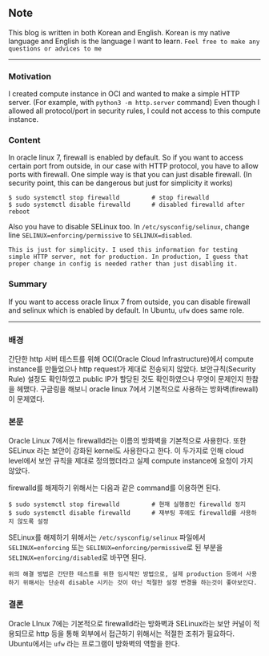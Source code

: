## Note
This blog is written in both Korean and English. Korean is my native language and English is the language I want to learn.
`Feel free to make any questions or advices to me`

***

### Motivation
I created compute instance in OCI and wanted to make a simple HTTP server.
(For example, with `python3 -m http.server` command)
Even though I allowed all protocol/port in security rules, I could not access
to this compute instance.

### Content
In oracle linux 7, firewall is enabled by default. So if you want to access
certain port from outside, in our case with HTTP protocol, you have to allow
ports with firewall. One simple way is that you can just disable firewall.
(In security point, this can be dangerous but just for simplicity it works)

```
$ sudo systemctl stop firewalld         # stop firewalld
$ sudo systemctl disable firewalld      # disabled firewalld after reboot
```

Also you have to disable SELinux too.
In `/etc/sysconfig/selinux`, change line `SELINUX=enforcing/permissive` to
`SELINUX=disabled`.

`This is just for simplicity. I used this information for testing simple HTTP
server, not for production. In production, I guess that proper change in config
is needed rather than just disabling it.`

### Summary
If you want to access oracle linux 7 from outside, you can disable firewall
and selinux which is enabled by default. In Ubuntu, `ufw` does same role.


***

### 배경
간단한 http 서버 테스트를 위해 OCI(Oracle Cloud Infrastructure)에서 compute
instance를 만들었으나 http request가 제대로 전송되지 않았다. 보안규칙(Security Rule)
설정도 확인하였고 public IP가 할당된 것도 확인하였으나 무엇이 문제인지 한참을 헤맸다.
구글링을 해보니 oracle linux 7에서 기본적으로 사용하는 방화벽(firewall)이 문제였다.

### 본문
Oracle Linux 7에서는 firewalld라는 이름의 방화벽을 기본적으로 사용한다. 또한 SELinux
라는 보안이 강화된 kernel도 사용한다고 한다. 이 두가지로 인해 cloud level에서 보안
규칙을 제대로 정의했더라고 실제 compute instance에 요청이 가지 않았다.

firewalld를 해제하기 위해서는 다음과 같은 command를 이용하면 된다.
```
$ sudo systemctl stop firewalld         # 현재 실행중인 firewalld 정지
$ sudo systemctl disable firewalld      # 재부팅 후에도 firewalld를 사용하지 않도록 설정
```

SELinux를 해제하기 위해서는 `/etc/sysconfig/selinux` 파일에서 `SELINUX=enforcing`
또는 `SELINUX=enforcing/permissive`로 된 부분을 `SELINUX=enforcing/disabled`로
바꾸면 된다.

`위의 해결 방법은 간단한 테스트를 위한 임시적인 방법으로, 실제 production 등에서 사용
하기 위해서는 단순히 disable 시키는 것이 아닌 적절한 설정 변경을 하는것이 좋아보인다.`

### 결론
Oracle LInux 7에는 기본적으로 firewalld라는 방화벽과 SELinux라는 보안 커널이 적용되므로
http 등을 통해 외부에서 접근하기 위해서는 적절한 조취가 필요하다. Ubuntu에서는 `ufw`
라는 프로그램이 방화벽의 역할을 한다.
